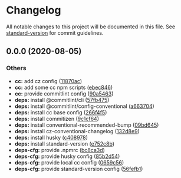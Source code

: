 # Changelog

All notable changes to this project will be documented in this file. See [standard-version](https://github.com/conventional-changelog/standard-version) for commit guidelines.

## 0.0.0 (2020-08-05)


### Others

* **cc:** add cz config ([11870ac](https://github.com/AmirAlOmari/nx-nest-ng-gql-monorepo/commit/11870ac1dcad27e228d0f2e82c480371d734c5f9))
* **cc:** add some cc npm scripts ([ebec846](https://github.com/AmirAlOmari/nx-nest-ng-gql-monorepo/commit/ebec846d7888c655b5e17f9832e7100769766b52))
* **cc:** provide commitlint config ([90a5463](https://github.com/AmirAlOmari/nx-nest-ng-gql-monorepo/commit/90a546332b74ea0a6b5bde5c4ebbfa37c5e84351))
* **deps:** install @commitlint/cli ([57fb475](https://github.com/AmirAlOmari/nx-nest-ng-gql-monorepo/commit/57fb4757a68f1fce228c01753030d52a3a6aad33))
* **deps:** install @commitlint/config-conventional ([a663704](https://github.com/AmirAlOmari/nx-nest-ng-gql-monorepo/commit/a663704da4810afda6b0b666342419aa07c11b3c))
* **deps:** install cc base config ([266f4f5](https://github.com/AmirAlOmari/nx-nest-ng-gql-monorepo/commit/266f4f55403a3502522590684ebe7bdf550aa6d2))
* **deps:** install commitizen ([9c1cf64](https://github.com/AmirAlOmari/nx-nest-ng-gql-monorepo/commit/9c1cf6434d9c4a7e3bfa7ba1b0275cab5b6dd91f))
* **deps:** install conventional-recommended-bump ([09bd645](https://github.com/AmirAlOmari/nx-nest-ng-gql-monorepo/commit/09bd645d88fed6e55b9f54851114aa94f98917fa))
* **deps:** install cz-conventional-changelog ([132d8e9](https://github.com/AmirAlOmari/nx-nest-ng-gql-monorepo/commit/132d8e90ab8099ebe5672be3442f33fc7d265497))
* **deps:** install husky ([c408978](https://github.com/AmirAlOmari/nx-nest-ng-gql-monorepo/commit/c4089788833fdcc9f4b16c094f9b9d5aaf2859f5))
* **deps:** install standard-version ([e752c8b](https://github.com/AmirAlOmari/nx-nest-ng-gql-monorepo/commit/e752c8b8267701ebc769932d262ee0e7b8a4df84))
* **deps-cfg:** provide .npmrc ([bc8ca3d](https://github.com/AmirAlOmari/nx-nest-ng-gql-monorepo/commit/bc8ca3d5ae905f084393174d852713667a405aee))
* **deps-cfg:** provide husky config ([85b2d54](https://github.com/AmirAlOmari/nx-nest-ng-gql-monorepo/commit/85b2d54508a8d9da2e7daeba2c4a3824f1c5d921))
* **deps-cfg:** provide local cc config ([0659c56](https://github.com/AmirAlOmari/nx-nest-ng-gql-monorepo/commit/0659c563adc932911adcf0024e891b9c61520be8))
* **deps-cfg:** provide standard-version config ([56fefb1](https://github.com/AmirAlOmari/nx-nest-ng-gql-monorepo/commit/56fefb1ba53529ddcf03281e2cec2554d9811d90))
